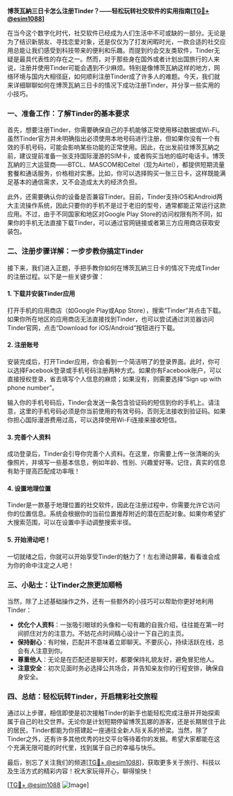 **博茨瓦納三日卡怎么注册Tinder？——轻松玩转社交软件的实用指南[[TG💪+ @esim1088](https://t.me/s/esim1088)]**

在当今这个数字化时代，社交软件已经成为人们生活中不可或缺的一部分。无论是为了结识新朋友、寻找恋爱对象，还是仅仅为了打发闲暇时光，一款合适的社交应用总能让我们感受到科技带来的便利和乐趣。而提到约会交友类软件，Tinder无疑是最具代表性的存在之一。然而，对于那些身在国外或者计划出国旅行的人来说，注册并使用Tinder可能会遇到不少麻烦。特别是像博茨瓦納这样的地方，网络环境与国内大相径庭，如何顺利注册Tinder成了许多人的难题。今天，我们就来详细聊聊如何在博茨瓦納三日卡的情况下成功注册Tinder，并分享一些实用的小技巧。

### 一、准备工作：了解Tinder的基本要求

首先，想要注册Tinder，你需要确保自己的手机能够正常使用移动数据或Wi-Fi。虽然Tinder官方并未明确指出必须使用本地号码进行注册，但如果你没有一个有效的手机号码，可能会影响某些功能的正常使用。因此，在出发前往博茨瓦納之前，建议提前准备一张支持国际漫游的SIM卡，或者购买当地的临时电话卡。博茨瓦納的三大运营商——BTCL、MASCOM和Celtel（现为Airtel），都提供短期流量套餐和通话服务，价格相对实惠。比如，你可以选择购买一张三日卡，这样既能满足基本的通信需求，又不会造成太大的经济负担。

此外，还需要确认你的设备是否兼容Tinder。目前，Tinder支持iOS和Android两大主流操作系统，因此只要你的手机不是过于老旧的型号，通常都能正常运行这款应用。不过，由于不同国家和地区对Google Play Store的访问权限有所不同，如果你的手机无法直接下载Tinder，可以通过官网链接或者第三方应用商店获取安装包。

### 二、注册步骤详解：一步步教你搞定Tinder

接下来，我们进入正题，手把手教你如何在博茨瓦納三日卡的情况下完成Tinder的注册过程。以下是一些关键步骤：

#### 1. 下载并安装Tinder应用
打开手机的应用商店（如Google Play或App Store），搜索“Tinder”并点击下载。如果你所在地区的应用商店无法直接找到Tinder，也可以尝试通过浏览器访问Tinder官网，点击“Download for iOS/Android”按钮进行下载。

#### 2. 注册账号
安装完成后，打开Tinder应用，你会看到一个简洁明了的登录界面。此时，你可以选择Facebook登录或手机号码注册两种方式。如果你有Facebook账户，可以直接授权登录，省去填写个人信息的麻烦；如果没有，则需要选择“Sign up with phone number”。

输入你的手机号码后，Tinder会发送一条包含验证码的短信到你的手机上。请注意，这里的手机号码必须是你当前使用的有效号码，否则无法接收到验证码。如果你担心国际漫游费用过高，可以选择使用Wi-Fi连接来接收短信。

#### 3. 完善个人资料
成功登录后，Tinder会引导你完善个人资料。在这里，你需要上传一张清晰的头像照片，并填写一些基本信息，例如年龄、性别、兴趣爱好等。记住，真实的信息有助于提高匹配成功率哦！

#### 4. 设置地理位置
Tinder是一款基于地理位置的社交软件，因此在注册过程中，你需要允许它访问你的位置信息。系统会根据你的当前位置推荐附近的潜在匹配对象。如果你希望扩大搜索范围，可以在设置中手动调整搜索半径。

#### 5. 开始滑动吧！
一切就绪之后，你就可以开始享受Tinder的魅力了！左右滑动屏幕，看看谁会成为你的命中注定之人吧！

### 三、小贴士：让Tinder之旅更加顺畅

当然，除了上述基础操作之外，还有一些额外的小技巧可以帮助你更好地利用Tinder：

- **优化个人资料**：一张吸引眼球的头像和一句有趣的自我介绍，往往能在第一时间抓住对方的注意力。不妨花点时间精心设计一下自己的主页。
- **保持耐心**：有时候，匹配并不意味着立即聊天。不要灰心，持续活跃在线，总会有人注意到你。
- **尊重他人**：无论是在匹配还是聊天时，都要保持礼貌友好，避免冒犯他人。
- **注意安全**：初次见面时务必选择公共场合，并告知亲友你的行程安排，确保自身安全。

### 四、总结：轻松玩转Tinder，开启精彩社交旅程

通过以上步骤，相信即使是初次接触Tinder的新手也能轻松完成注册并开始探索属于自己的社交世界。无论你是计划短期停留博茨瓦娜的游客，还是长期居住于此的居民，Tinder都能为你搭建起一座通往全新人际关系的桥梁。当然，除了Tinder之外，还有许多其他优秀的社交平台等待着你的发掘。希望大家都能在这个充满无限可能的时代里，找到属于自己的幸福与快乐。

最后，别忘了关注我们的频道[[TG💪+ @esim1088](https://t.me/s/esim1088)]，获取更多关于旅行、科技以及生活方式的精彩内容！祝大家玩得开心，聊得愉快！

[[TG💪+ @esim1088](https://t.me/s/esim1088) ![Image](https://i.postimg.cc/4NQfJmqS/Snipaste-2025-05-13-00-14-12.png)]